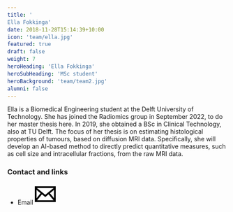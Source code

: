 ```yaml
---
title: '
Ella Fokkinga'
date: 2018-11-28T15:14:39+10:00
icon: 'team/ella.jpg'
featured: true
draft: false
weight: 7
heroHeading: 'Ella Fokkinga'
heroSubHeading: 'MSc student'
heroBackground: 'team/team2.jpg'
alumni: false
---
```


Ella is a Biomedical Engineering student at the Delft University of Technology. She has joined the Radiomics group in September 2022, to do her master thesis here. In 2019, she obtained a BSc in Clinical Technology, also at TU Delft.
The focus of her thesis is on estimating histological properties of tumours, based on diffusion MRI data. Specifically, she will develop an AI-based method to directly predict quantitative measures, such as cell size and intracellular fractions, from the raw MRI data.


### Contact and links

- Email [![profile](/social/mail.svg)](mailto:ellafokkinga@vhio.net)

